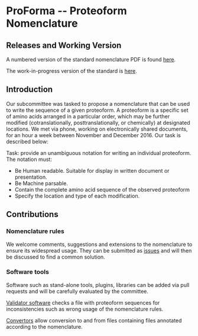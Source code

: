 # ProForma -- Proteoform Nomenclature

## Releases and Working Version

A numbered version of the standard nomenclature PDF is found [here](https://github.com/topdownproteomics/proteoform-nomenclature-standard/releases).

The work-in-progress version of the standard is [here](https://github.com/topdownproteomics/proteoform-nomenclature-standard/blob/master/Standard.md).

## Introduction

Our subcommittee was tasked to propose a nomenclature that can be used to write the sequence
of a given proteoform. A proteoform is a specific set of amino acids arranged in a particular order,
which may be further modified (cotranslationally, posttranslationally, or chemically) at designated
locations. We met via phone, working on electronically shared documents, for an hour a week
between November and December 2016. Our task is described below:

Task: provide an unambiguous notation for writing an individual proteoform. The notation must:
* Be Human readable. Suitable for display in written document or presentation.
* Be Machine parsable.
* Contain the complete amino acid sequence of the observed proteoform
* Specify the location and type of each modification.

## Contributions

### Nomenclature rules
We welcome comments, suggestions and extensions to the nomenclature to ensure its widespread usage. They can be submitted as [issues](https://github.com/topdownproteomics/proteoform-nomenclature-standard/issues) and will then be discussed to find a common solution.

### Software tools

Software such as stand-alone tools, plugins, libraries can be added via pull requests and will be carefully evaluated by the committee. 

[Validator software](https://github.com/topdownproteomics/proteoform-nomenclature-standard/validator-software) checks a file with proteoform sequences for inconsistencies such as wrong usage of the nomenclature rules.

[Convertors](https://github.com/topdownproteomics/proteoform-nomenclature-standard/convertors) allow conversion to and from files containing files annotated according to the nomenclature.



